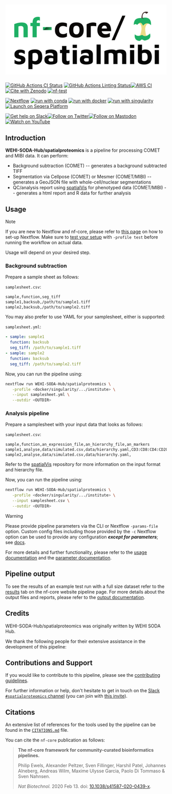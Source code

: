 <h1>
  <picture>
    <source media="(prefers-color-scheme: dark)" srcset="docs/images/nf-core-spatialproteomics_logo_dark.png">
    <img alt="WEHI-SODA-Hub/spatialproteomics" src="docs/images/nf-core-spatialproteomics_logo_light.png">
  </picture>
</h1>

[![GitHub Actions CI Status](https://github.com/WEHI-SODA-Hub/spatialproteomics/actions/workflows/ci.yml/badge.svg)](https://github.com/WEHI-SODA-Hub/spatialproteomics/actions/workflows/ci.yml)
[![GitHub Actions Linting Status](https://github.com/WEHI-SODA-Hub/spatialproteomics/actions/workflows/linting.yml/badge.svg)](https://github.com/WEHI-SODA-Hub/spatialproteomics/actions/workflows/linting.yml)[![AWS CI](https://img.shields.io/badge/CI%20tests-full%20size-FF9900?labelColor=000000&logo=Amazon%20AWS)](https://nf-co.re/spatialproteomics/results)[![Cite with Zenodo](http://img.shields.io/badge/DOI-10.5281/zenodo.XXXXXXX-1073c8?labelColor=000000)](https://doi.org/10.5281/zenodo.XXXXXXX)
[![nf-test](https://img.shields.io/badge/unit_tests-nf--test-337ab7.svg)](https://www.nf-test.com)

[![Nextflow](https://img.shields.io/badge/nextflow%20DSL2-%E2%89%A524.04.2-23aa62.svg)](https://www.nextflow.io/)
[![run with conda](http://img.shields.io/badge/run%20with-conda-3EB049?labelColor=000000&logo=anaconda)](https://docs.conda.io/en/latest/)
[![run with docker](https://img.shields.io/badge/run%20with-docker-0db7ed?labelColor=000000&logo=docker)](https://www.docker.com/)
[![run with singularity](https://img.shields.io/badge/run%20with-singularity-1d355c.svg?labelColor=000000)](https://sylabs.io/docs/)
[![Launch on Seqera Platform](https://img.shields.io/badge/Launch%20%F0%9F%9A%80-Seqera%20Platform-%234256e7)](https://cloud.seqera.io/launch?pipeline=https://github.com/WEHI-SODA-Hub/spatialproteomics)

[![Get help on Slack](http://img.shields.io/badge/slack-nf--core%20%23spatialproteomics-4A154B?labelColor=000000&logo=slack)](https://nfcore.slack.com/channels/spatialproteomics)[![Follow on Twitter](http://img.shields.io/badge/twitter-%40nf__core-1DA1F2?labelColor=000000&logo=twitter)](https://twitter.com/nf_core)[![Follow on Mastodon](https://img.shields.io/badge/mastodon-nf__core-6364ff?labelColor=FFFFFF&logo=mastodon)](https://mstdn.science/@nf_core)[![Watch on YouTube](http://img.shields.io/badge/youtube-nf--core-FF0000?labelColor=000000&logo=youtube)](https://www.youtube.com/c/nf-core)

## Introduction

**WEHI-SODA-Hub/spatialproteomics** is a pipeline for processing COMET and MIBI data. It can perform:

- Background subtraction (COMET) -- generates a background subtracted TIFF
- Segmentation via Cellpose (COMET) or Mesmer (COMET/MIBI) -- generates a GeoJSON file with whole-cell/nuclear segmentations
- QC/analysis report using [spatialVis](https://github.com/WEHI-SODA-Hub/spatialVis) for phenotyped data (COMET/MIBI) -- generates a html report and R data for further analysis

<!-- TODO nf-core: Include a figure that guides the user through the major workflow steps. Many nf-core
     workflows use the "tube map" design for that. See https://nf-co.re/docs/contributing/design_guidelines#examples for examples.   -->
<!-- TODO nf-core: Fill in short bullet-pointed list of the default steps in the pipeline -->

## Usage

> [!NOTE]
> If you are new to Nextflow and nf-core, please refer to [this page](https://nf-co.re/docs/usage/installation) on how to set-up Nextflow. Make sure to [test your setup](https://nf-co.re/docs/usage/introduction#how-to-run-a-pipeline) with `-profile test` before running the workflow on actual data.

Usage will depend on your desired step.

### Background subtraction

Prepare a sample sheet as follows:

`samplesheet.csv`:

```csv
sample,function,seg_tiff
sample1,backsub,/path/to/sample1.tiff
sample2,backsub,/path/to/sample2.tiff
```

You may also prefer to use YAML for your samplesheet, either is supported:

`samplesheet.yml`:

```yaml
- sample: sample1
  function: backsub
  seg_tiff: /path/to/sample1.tiff
- sample: sample2
  function: backsub
  seg_tiff: /path/to/sample2.tiff
```

Now, you can run the pipeline using:

```bash
nextflow run WEHI-SODA-Hub/spatialproteomics \
   -profile <docker/singularity/.../institute> \
   --input samplesheet.yml \
   --outdir <OUTDIR>
```

### Analysis pipeline

Prepare a samplesheet with your input data that looks as follows:

`samplesheet.csv`:

```csv
sample,function,an_expression_file,an_hierarchy_file,an_markers
sample1,analyse,data/simulated.csv,data/hierarchy.yaml,CD3:CD8:CD4:CD20:CD68
sample2,analyse,data/simulated.csv,data/hierarchy.yaml,
```

Refer to the [spatialVis](https://github.com/WEHI-SODA-Hub/spatialVis) repository for more information on the input format and hierarchy file.

Now, you can run the pipeline using:

```bash
nextflow run WEHI-SODA-Hub/spatialproteomics \
   -profile <docker/singularity/.../institute> \
   --input samplesheet.csv \
   --outdir <OUTDIR>
```

> [!WARNING]
> Please provide pipeline parameters via the CLI or Nextflow `-params-file` option. Custom config files including those provided by the `-c` Nextflow option can be used to provide any configuration _**except for parameters**_; see [docs](https://nf-co.re/docs/usage/getting_started/configuration#custom-configuration-files).

For more details and further functionality, please refer to the [usage documentation](https://nf-co.re/spatialproteomics/usage) and the [parameter documentation](https://nf-co.re/spatialproteomics/parameters).

## Pipeline output

To see the results of an example test run with a full size dataset refer to the [results](https://nf-co.re/spatialproteomics/results) tab on the nf-core website pipeline page.
For more details about the output files and reports, please refer to the
[output documentation](https://nf-co.re/spatialproteomics/output).

## Credits

WEHI-SODA-Hub/spatialproteomics was originally written by WEHI SODA Hub.

We thank the following people for their extensive assistance in the development of this pipeline:

<!-- TODO nf-core: If applicable, make list of people who have also contributed -->

## Contributions and Support

If you would like to contribute to this pipeline, please see the [contributing guidelines](.github/CONTRIBUTING.md).

For further information or help, don't hesitate to get in touch on the [Slack `#spatialproteomics` channel](https://nfcore.slack.com/channels/spatialproteomics) (you can join with [this invite](https://nf-co.re/join/slack)).

## Citations

<!-- TODO nf-core: Add citation for pipeline after first release. Uncomment lines below and update Zenodo doi and badge at the top of this file. -->
<!-- If you use WEHI-SODA-Hub/spatialproteomics for your analysis, please cite it using the following doi: [10.5281/zenodo.XXXXXX](https://doi.org/10.5281/zenodo.XXXXXX) -->

<!-- TODO nf-core: Add bibliography of tools and data used in your pipeline -->

An extensive list of references for the tools used by the pipeline can be found in the [`CITATIONS.md`](CITATIONS.md) file.

You can cite the `nf-core` publication as follows:

> **The nf-core framework for community-curated bioinformatics pipelines.**
>
> Philip Ewels, Alexander Peltzer, Sven Fillinger, Harshil Patel, Johannes Alneberg, Andreas Wilm, Maxime Ulysse Garcia, Paolo Di Tommaso & Sven Nahnsen.
>
> _Nat Biotechnol._ 2020 Feb 13. doi: [10.1038/s41587-020-0439-x](https://dx.doi.org/10.1038/s41587-020-0439-x).
